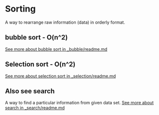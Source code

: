 # Sorting
A way to rearrange raw information (data) in orderly format.

## bubble sort - O(n^2)
[See more about bubble sort in _bubble/readme.md](./_bubble/readme.md)

## Selection sort - O(n^2)
[See more about selection sort in _selection/readme.md](./_selection/readme.md)

## Also see search
A way to find a particular information from given data set.
[See more about search in _search/readme.md](../_search/readme.md)
